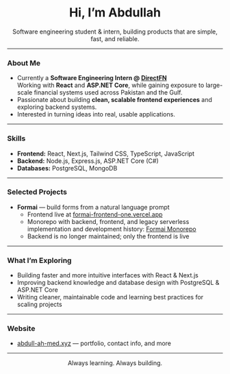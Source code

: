 <h1 align="center">Hi, I’m Abdullah </h1>

<p align="center">
  Software engineering student & intern, building products that are simple, fast, and reliable.
</p>

---

### About Me
- Currently a **Software Engineering Intern @ [DirectFN](https://www.directfn.com)**  
  Working with **React** and **ASP.NET Core**, while gaining exposure to large-scale financial systems used across Pakistan and the Gulf.  
- Passionate about building **clean, scalable frontend experiences** and exploring backend systems.  
- Interested in turning ideas into real, usable applications.

---

### Skills
- **Frontend:** React, Next.js, Tailwind CSS, TypeScript, JavaScript  
- **Backend:** Node.js, Express.js, ASP.NET Core (C#)  
- **Databases:** PostgreSQL, MongoDB  

---

### Selected Projects
- **Formai** — build forms from a natural language prompt  
  - Frontend live at [formai-frontend-one.vercel.app](https://formai-frontend-one.vercel.app)  
  - Monorepo with backend, frontend, and legacy serverless implementation and development history: [Formai Monorepo](https://github.com/abdull-ah-med/Formai)
  - Backend is no longer maintained; only the frontend is live

---

### What I’m Exploring
- Building faster and more intuitive interfaces with React & Next.js  
- Improving backend knowledge and database design with PostgreSQL & ASP.NET Core  
- Writing cleaner, maintainable code and learning best practices for scaling projects  

---

### Website
- [abdull-ah-med.xyz](https://abdull-ah-med.xyz) — portfolio, contact info, and more  

---

<p align="center">
  Always learning. Always building.
</p>
